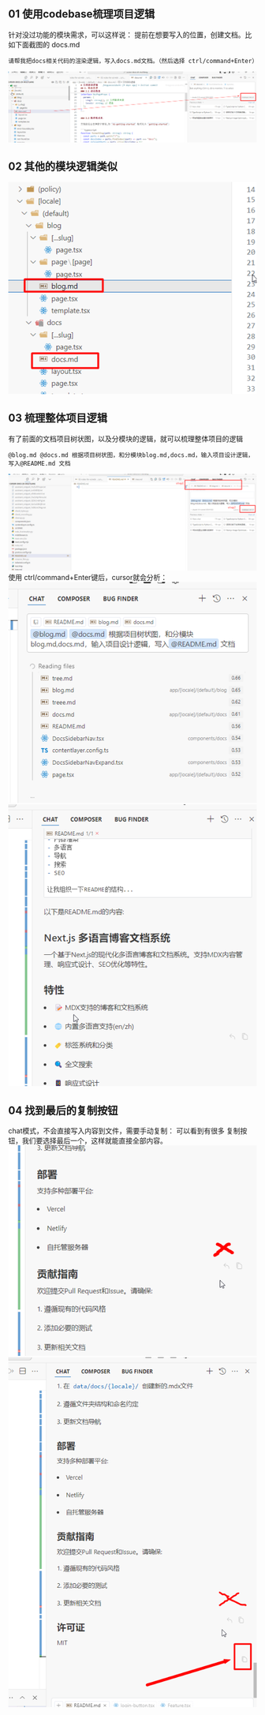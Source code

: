 ## 01 使用codebase梳理项目逻辑
针对没过功能的模块需求，可以这样说：
提前在想要写入的位置，创建文档。比如下面截图的 docs.md
```
请帮我把docs相关代码的渲染逻辑，写入docs.md文档。（然后选择 ctrl/command+Enter）
```

![02-01](./images/02-01.png)
## 02 其他的模块逻辑类似
![02-02](./images/02-02.png)

## 03 梳理整体项目逻辑
有了前面的文档项目树状图，以及分模块的逻辑，就可以梳理整体项目的逻辑

```
@blog.md @docs.md 根据项目树状图，和分模块blog.md,docs.md，输入项目设计逻辑，写入@README.md 文档
```

![02-03](./images/02-03.png)
使用 ctrl/command+Enter键后，cursor就会分析：
![02-04](./images/02-04.png)
![02-05](./images/02-05.png)
## 04 找到最后的复制按钮
chat模式，不会直接写入内容到文件，需要手动复制：
可以看到有很多 复制按钮，我们要选择最后一个，这样就能直接全部内容。
![02-06](./images/02-06.png)
![02-07](./images/02-07.png)
